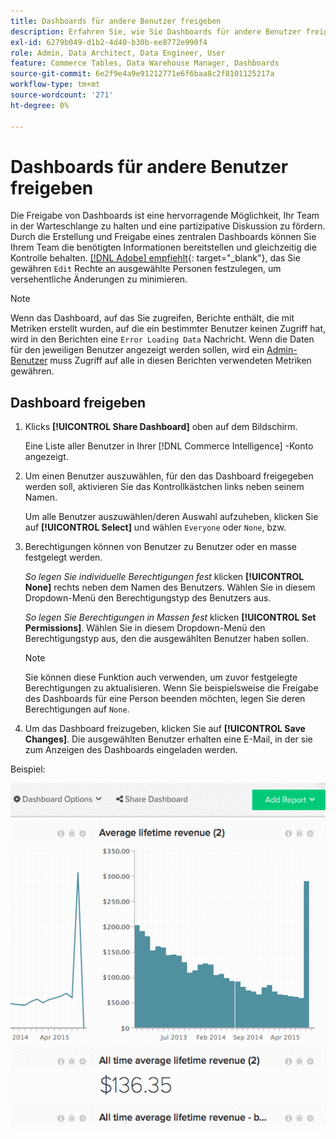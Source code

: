 ```yaml
---
title: Dashboards für andere Benutzer freigeben
description: Erfahren Sie, wie Sie Dashboards für andere Benutzer freigeben können.
exl-id: 6279b049-d1b2-4d40-b30b-ee8772e990f4
role: Admin, Data Architect, Data Engineer, User
feature: Commerce Tables, Data Warehouse Manager, Dashboards
source-git-commit: 6e2f9e4a9e91212771e6f6baa8c2f8101125217a
workflow-type: tm+mt
source-wordcount: '271'
ht-degree: 0%

---
```


# Dashboards für andere Benutzer freigeben

Die Freigabe von Dashboards ist eine hervorragende Möglichkeit, Ihr Team in der Warteschlange zu halten und eine partizipative Diskussion zu fördern. Durch die Erstellung und Freigabe eines zentralen Dashboards können Sie Ihrem Team die benötigten Informationen bereitstellen und gleichzeitig die Kontrolle behalten. [[!DNL Adobe] empfiehlt](../../best-practices/share-dashboard-best-practice.md){: target=&quot;_blank&quot;}, das Sie gewähren `Edit` Rechte an ausgewählte Personen festzulegen, um versehentliche Änderungen zu minimieren.

>[!NOTE]
>
>Wenn das Dashboard, auf das Sie zugreifen, Berichte enthält, die mit Metriken erstellt wurden, auf die ein bestimmter Benutzer keinen Zugriff hat, wird in den Berichten eine `Error Loading Data` Nachricht. Wenn die Daten für den jeweiligen Benutzer angezeigt werden sollen, wird ein [Admin-Benutzer](../../administrator/user-management/user-management.md) muss Zugriff auf alle in diesen Berichten verwendeten Metriken gewähren.

## Dashboard freigeben

1. Klicks **[!UICONTROL Share Dashboard]** oben auf dem Bildschirm.

   Eine Liste aller Benutzer in Ihrer [!DNL Commerce Intelligence] -Konto angezeigt.

1. Um einen Benutzer auszuwählen, für den das Dashboard freigegeben werden soll, aktivieren Sie das Kontrollkästchen links neben seinem Namen.

   Um alle Benutzer auszuwählen/deren Auswahl aufzuheben, klicken Sie auf **[!UICONTROL Select]** und wählen `Everyone` oder `None`, bzw.

1. Berechtigungen können von Benutzer zu Benutzer oder en masse festgelegt werden.

   *So legen Sie individuelle Berechtigungen fest* klicken **[!UICONTROL None]** rechts neben dem Namen des Benutzers. Wählen Sie in diesem Dropdown-Menü den Berechtigungstyp des Benutzers aus.

   *So legen Sie Berechtigungen in Massen fest* klicken **[!UICONTROL Set Permissions]**. Wählen Sie in diesem Dropdown-Menü den Berechtigungstyp aus, den die ausgewählten Benutzer haben sollen.

   >[!NOTE]
   >
   >Sie können diese Funktion auch verwenden, um zuvor festgelegte Berechtigungen zu aktualisieren. Wenn Sie beispielsweise die Freigabe des Dashboards für eine Person beenden möchten, legen Sie deren Berechtigungen auf `None`.

1. Um das Dashboard freizugeben, klicken Sie auf **[!UICONTROL Save Changes]**. Die ausgewählten Benutzer erhalten eine E-Mail, in der sie zum Anzeigen des Dashboards eingeladen werden.

Beispiel:

![Freigabe-Dashboard](../../assets/Share_Dashboards.gif)
